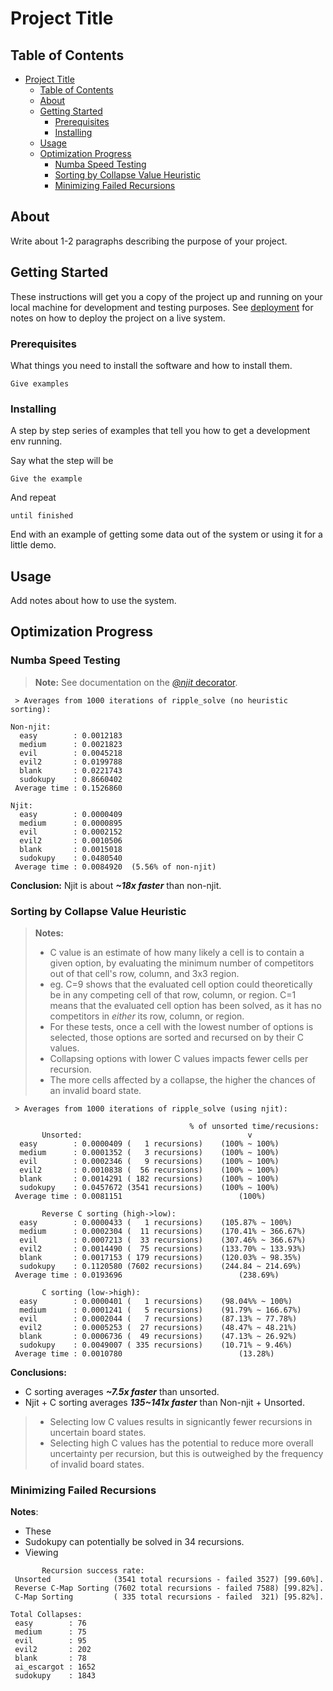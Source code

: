 # Project Title

## Table of Contents

- [Project Title](#project-title)
  - [Table of Contents](#table-of-contents)
  - [About ](#about-)
  - [Getting Started ](#getting-started-)
    - [Prerequisites](#prerequisites)
    - [Installing](#installing)
  - [Usage ](#usage-)
  - [Optimization Progress ](#optimization-progress-)
    - [Numba Speed Testing](#numba-speed-testing)
    - [Sorting by Collapse Value Heuristic](#sorting-by-collapse-value-heuristic)
    - [Minimizing Failed Recursions](#minimizing-failed-recursions)

## About <a name = "about"></a>

Write about 1-2 paragraphs describing the purpose of your project.

## Getting Started <a name = "getting_started"></a>

These instructions will get you a copy of the project up and running on your local machine for development and testing purposes. See [deployment](#deployment) for notes on how to deploy the project on a live system.

### Prerequisites

What things you need to install the software and how to install them.

```
Give examples
```

### Installing

A step by step series of examples that tell you how to get a development env running.

Say what the step will be

```
Give the example
```

And repeat

```
until finished
```

End with an example of getting some data out of the system or using it for a little demo.

## Usage <a name = "usage"></a>

Add notes about how to use the system.

## Optimization Progress <a name = "testing"></a>


### Numba Speed Testing  
> **Note:** See documentation on the [*@njit* decorator](https://numba.pydata.org/numba-doc/latest/user/5minguide.html#what-is-nopython-mode).
```
 > Averages from 1000 iterations of ripple_solve (no heuristic sorting):

Non-njit:
  easy        : 0.0012183
  medium      : 0.0021823
  evil        : 0.0045218
  evil2       : 0.0199788
  blank       : 0.0221743
  sudokupy    : 0.8660402
 Average time : 0.1526860

Njit:
  easy        : 0.0000409
  medium      : 0.0000895
  evil        : 0.0002152
  evil2       : 0.0010506
  blank       : 0.0015018
  sudokupy    : 0.0480540
 Average time : 0.0084920  (5.56% of non-njit)
```
**Conclusion:** Njit is about ***~18x faster*** than non-njit.
           

### Sorting by Collapse Value Heuristic

> **Notes:**  
> - C value is an estimate of how many likely a cell is to contain a given option, by evaluating the minimum number of competitors out of that cell's row, column, and 3x3 region.  
> - eg. C=9 shows that the evaluated cell option could theoretically be in any competing cell of that row, column, or region. C=1 means that the evaluated cell option has been solved, as it has no competitors in *either* its row, column, or region.
> - For these tests, once a cell with the lowest number of options is selected, those options are sorted and recursed on by their C values.
> - Collapsing options with lower C values impacts fewer cells per recursion. 
> - The more cells affected by a collapse, the higher the chances of an invalid board state.  

```
 > Averages from 1000 iterations of ripple_solve (using njit):

                                        % of unsorted time/recusions:
       Unsorted:                                     v
  easy        : 0.0000409 (   1 recursions)    (100% ~ 100%)
  medium      : 0.0001352 (   3 recursions)    (100% ~ 100%)
  evil        : 0.0002346 (   9 recursions)    (100% ~ 100%)
  evil2       : 0.0010838 (  56 recursions)    (100% ~ 100%)
  blank       : 0.0014291 ( 182 recursions)    (100% ~ 100%)
  sudokupy    : 0.0457672 (3541 recursions)    (100% ~ 100%)
 Average time : 0.0081151                          (100%)

       Reverse C sorting (high->low):
  easy        : 0.0000433 (   1 recursions)    (105.87% ~ 100%)
  medium      : 0.0002304 (  11 recursions)    (170.41% ~ 366.67%)
  evil        : 0.0007213 (  33 recursions)    (307.46% ~ 366.67%)
  evil2       : 0.0014490 (  75 recursions)    (133.70% ~ 133.93%)
  blank       : 0.0017153 ( 179 recursions)    (120.03% ~ 98.35%)
  sudokupy    : 0.1120580 (7602 recursions)    (244.84 ~ 214.69%)
 Average time : 0.0193696                          (238.69%)   

       C sorting (low->high):
  easy        : 0.0000401 (   1 recursions)    (98.04%% ~ 100%)
  medium      : 0.0001241 (   5 recursions)    (91.79% ~ 166.67%)
  evil        : 0.0002044 (   7 recursions)    (87.13% ~ 77.78%)
  evil2       : 0.0005253 (  27 recursions)    (48.47% ~ 48.21%)
  blank       : 0.0006736 (  49 recursions)    (47.13% ~ 26.92%)
  sudokupy    : 0.0049007 ( 335 recursions)    (10.71% ~ 9.46%)
 Average time : 0.0010780                          (13.28%)
```

**Conclusions:**
- C sorting averages ***~7.5x faster*** than unsorted.
- Njit + C sorting averages ***135~141x faster*** than Non-njit + Unsorted.
> - Selecting low C values results in signicantly fewer recursions in uncertain board states.
> - Selecting high C values has the potential to reduce more overall uncertainty per recursion, but this is outweighed by the frequency of invalid board states.


### Minimizing Failed Recursions
**Notes**:
- These 
- Sudokupy can potentially be solved in 34 recursions.
- Viewing 
```
       Recursion success rate:
 Unsorted              (3541 total recursions - failed 3527) [99.60%].
 Reverse C-Map Sorting (7602 total recursions - failed 7588) [99.82%].
 C-Map Sorting         ( 335 total recursions - failed  321) [95.82%].
```



```
Total Collapses:
 easy        : 76
 medium      : 75
 evil        : 95
 evil2       : 202
 blank       : 78
 ai_escargot : 1652
 sudokupy    : 1843
 ```